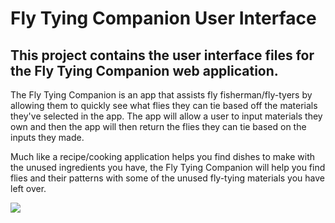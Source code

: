 # Fly Tying Companion User Interface
## This project contains the user interface files for the Fly Tying Companion web application. 

The Fly Tying Companion is an app that assists fly fisherman/fly-tyers by allowing them to quickly see what flies they can tie based off the materials they've selected in the app. The app will allow a user to input materials they own and then the app will then return the flies they can tie based on the inputs they made. 

Much like a recipe/cooking application helps you find dishes to make with the unused ingredients you have, the Fly Tying Companion will help you find flies and their patterns with some of the unused fly-tying materials you have left over. 

![](home_page.gif)